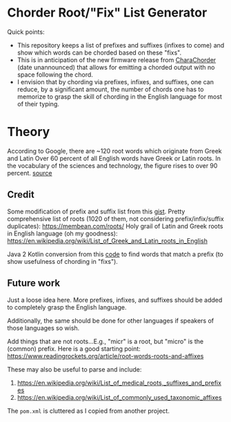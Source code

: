 # Chorder Root/"Fix" List Generator
Quick points:
- This repository keeps a list of prefixes and suffixes (infixes to come) and show which words can be chorded based on 
  these "fixs".
- This is in anticipation of the new firmware release from [CharaChorder](https://www.charachorder.com/) (date unannounced) 
  that allows for emitting a chorded output with no space following the chord.
- I envision that by chording via prefixes, infixes, and suffixes, one can reduce, by a significant amount, the number of 
  chords one has to memorize to grasp the skill of chording in the English language for most of their typing.

# Theory
According to Google, there are ~120 root words which originate from Greek and Latin
Over 60 percent of all English words have Greek or Latin roots. In the vocabulary of the sciences and technology, the figure rises to over 90 percent. [source](https://www.dictionary.com/e/word-origins)

## Credit
Some modification of prefix and suffix list from this [gist](https://gist.github.com/kevinflo/5cfe332a7eb2239a6da6).
Pretty comprehensive list of roots (1020 of them, not considering prefix/infix/suffix duplicates): https://membean.com/roots/
Holy grail of Latin and Greek roots in English language (oh my goodness): https://en.wikipedia.org/wiki/List_of_Greek_and_Latin_roots_in_English

Java 2 Kotlin conversion from this [code](https://github.com/javiermartinezruiz/SearchPrefixInDictionary/blob/master/src/com/company/Main.java) 
to find words that match a prefix (to show usefulness of chording in "fixs").
## Future work 
Just a loose idea here. More prefixes, infixes, and suffixes should be added to completely grasp the English language.

Additionally, the same should be done for other languages if speakers of those languages so wish.

Add things that are not roots...E.g., "micr" is a root, but "micro" is the (common) prefix. Here is a good starting point:
https://www.readingrockets.org/article/root-words-roots-and-affixes

These may also be useful to parse and include: 
1) https://en.wikipedia.org/wiki/List_of_medical_roots,_suffixes_and_prefixes
2) https://en.wikipedia.org/wiki/List_of_commonly_used_taxonomic_affixes

The `pom.xml` is cluttered as I copied from another project.

